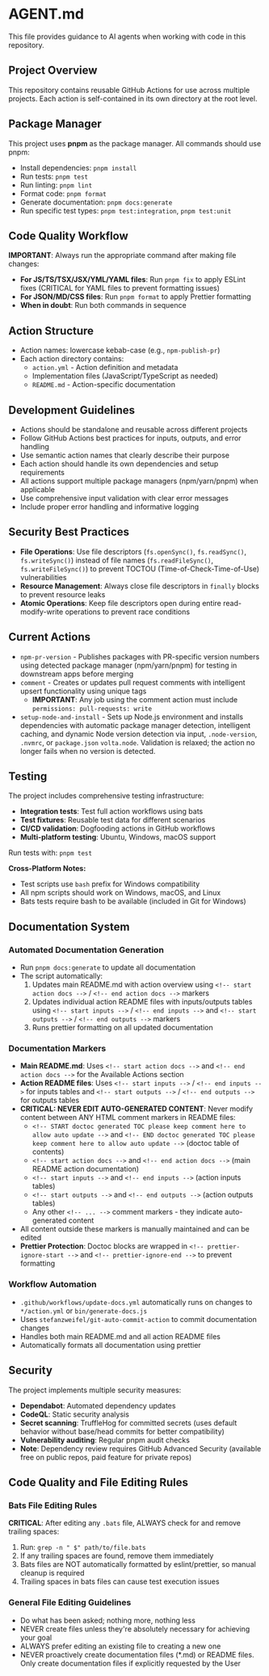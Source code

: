 # AGENT.md

<!-- DOCTOC SKIP -->

This file provides guidance to AI agents when working with code in this repository.

## Project Overview

This repository contains reusable GitHub Actions for use across multiple projects. Each action is self-contained in its
own directory at the root level.

## Package Manager

This project uses **pnpm** as the package manager. All commands should use pnpm:

- Install dependencies: `pnpm install`
- Run tests: `pnpm test`
- Run linting: `pnpm lint`
- Format code: `pnpm format`
- Generate documentation: `pnpm docs:generate`
- Run specific test types: `pnpm test:integration`, `pnpm test:unit`

## Code Quality Workflow

**IMPORTANT**: Always run the appropriate command after making file changes:

- **For JS/TS/TSX/JSX/YML/YAML files**: Run `pnpm fix` to apply ESLint fixes (CRITICAL for YAML files to prevent
  formatting issues)
- **For JSON/MD/CSS files**: Run `pnpm format` to apply Prettier formatting
- **When in doubt**: Run both commands in sequence

## Action Structure

- Action names: lowercase kebab-case (e.g., `npm-publish-pr`)
- Each action directory contains:
  - `action.yml` - Action definition and metadata
  - Implementation files (JavaScript/TypeScript as needed)
  - `README.md` - Action-specific documentation

## Development Guidelines

- Actions should be standalone and reusable across different projects
- Follow GitHub Actions best practices for inputs, outputs, and error handling
- Use semantic action names that clearly describe their purpose
- Each action should handle its own dependencies and setup requirements
- All actions support multiple package managers (npm/yarn/pnpm) when applicable
- Use comprehensive input validation with clear error messages
- Include proper error handling and informative logging

## Security Best Practices

- **File Operations**: Use file descriptors (`fs.openSync()`, `fs.readSync()`, `fs.writeSync()`) instead of file names
  (`fs.readFileSync()`, `fs.writeFileSync()`) to prevent TOCTOU (Time-of-Check-Time-of-Use) vulnerabilities
- **Resource Management**: Always close file descriptors in `finally` blocks to prevent resource leaks
- **Atomic Operations**: Keep file descriptors open during entire read-modify-write operations to prevent race
  conditions

## Current Actions

- `npm-pr-version` - Publishes packages with PR-specific version numbers using detected package manager (npm/yarn/pnpm)
  for testing in downstream apps before merging
- `comment` - Creates or updates pull request comments with intelligent upsert functionality using unique tags
  - **IMPORTANT**: Any job using the comment action must include `permissions: pull-requests: write`
- `setup-node-and-install` - Sets up Node.js environment and installs dependencies with automatic package manager
  detection, intelligent caching, and dynamic Node version detection via input, `.node-version`, `.nvmrc`, or
  `package.json` `volta.node`. Validation is relaxed; the action no longer fails when no version is detected.

## Testing

The project includes comprehensive testing infrastructure:

- **Integration tests**: Test full action workflows using bats
- **Test fixtures**: Reusable test data for different scenarios
- **CI/CD validation**: Dogfooding actions in GitHub workflows
- **Multi-platform testing**: Ubuntu, Windows, macOS support

Run tests with: `pnpm test`

**Cross-Platform Notes:**

- Test scripts use `bash` prefix for Windows compatibility
- All npm scripts should work on Windows, macOS, and Linux
- Bats tests require bash to be available (included in Git for Windows)

## Documentation System

### Automated Documentation Generation

- Run `pnpm docs:generate` to update all documentation
- The script automatically:
  1. Updates main README.md with action overview using `<!-- start action docs -->` / `<!-- end action docs -->` markers
  2. Updates individual action README files with inputs/outputs tables using `<!-- start inputs -->` /
     `<!-- end inputs -->` and `<!-- start outputs -->` / `<!-- end outputs -->` markers
  3. Runs prettier formatting on all updated documentation

### Documentation Markers

- **Main README.md**: Uses `<!-- start action docs -->` and `<!-- end action docs -->` for the Available Actions section
- **Action README files**: Uses `<!-- start inputs -->` / `<!-- end inputs -->` for inputs tables and
  `<!-- start outputs -->` / `<!-- end outputs -->` for outputs tables
- **CRITICAL: NEVER EDIT AUTO-GENERATED CONTENT**: Never modify content between ANY HTML comment markers in README
  files:
  - `<!-- START doctoc generated TOC please keep comment here to allow auto update -->` and
    `<!-- END doctoc generated TOC please keep comment here to allow auto update -->` (doctoc table of contents)
  - `<!-- start action docs -->` and `<!-- end action docs -->` (main README action documentation)
  - `<!-- start inputs -->` and `<!-- end inputs -->` (action inputs tables)
  - `<!-- start outputs -->` and `<!-- end outputs -->` (action outputs tables)
  - Any other `<!-- ... -->` comment markers - they indicate auto-generated content
- All content outside these markers is manually maintained and can be edited
- **Prettier Protection**: Doctoc blocks are wrapped in `<!-- prettier-ignore-start -->` and
  `<!-- prettier-ignore-end -->` to prevent formatting

### Workflow Automation

- `.github/workflows/update-docs.yml` automatically runs on changes to `*/action.yml` or `bin/generate-docs.js`
- Uses `stefanzweifel/git-auto-commit-action` to commit documentation changes
- Handles both main README.md and all action README files
- Automatically formats all documentation using prettier

## Security

The project implements multiple security measures:

- **Dependabot**: Automated dependency updates
- **CodeQL**: Static security analysis
- **Secret scanning**: TruffleHog for committed secrets (uses default behavior without base/head commits for better
  compatibility)
- **Vulnerability auditing**: Regular pnpm audit checks
- **Note**: Dependency review requires GitHub Advanced Security (available free on public repos, paid feature for
  private repos)

## Code Quality and File Editing Rules

### Bats File Editing Rules

**CRITICAL**: After editing any `.bats` file, ALWAYS check for and remove trailing spaces:

1. Run: `grep -n " $" path/to/file.bats`
2. If any trailing spaces are found, remove them immediately
3. Bats files are NOT automatically formatted by eslint/prettier, so manual cleanup is required
4. Trailing spaces in bats files can cause test execution issues

### General File Editing Guidelines

- Do what has been asked; nothing more, nothing less
- NEVER create files unless they're absolutely necessary for achieving your goal
- ALWAYS prefer editing an existing file to creating a new one
- NEVER proactively create documentation files (\*.md) or README files. Only create documentation files if explicitly
  requested by the User
